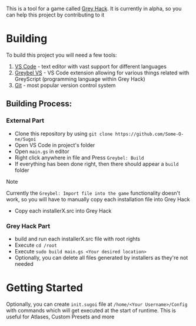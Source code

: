 
This is a tool for a game called [Grey Hack](https://store.steampowered.com/app/605230/Grey_Hack/).
It is currently in alpha, so you can help this project by contributing to it

# Building
To build this project you will need a few tools:
  1. [VS Code](https://code.visualstudio.com/) - text editor with vast support for different languages
  1. [Greybel VS](https://marketplace.visualstudio.com/items?itemName=ayecue.greybel-vs) - VS Code extension allowing for various things related with GreyScript (programming language within Grey Hack)
  1. [Git](https://git-scm.com/) - most popular version control system

## Building Process:
### External Part
- Clone this repository by using `git clone https://github.com/Some-O-ne/Sugoi`
- Open VS Code in project's folder
- Open `main.gs` in editor
- Right click anywhere in file and Press `Greybel: Build`
- If everything has been done right, then there should appear a `build` folder
> [!NOTE]
> Currently the `Greybel: Import file into the game` functionality doesn't work, so you will have to manually copy each installation file into Grey Hack
- Copy each installerX.src into Grey Hack
### Grey Hack Part
- build and run each installerX.src file with root rights
- Execute `cd /root`
- Execute `sudo build main.gs <Your desired location>`
- Optionally, you can delete all files generated by installers as they're not needed

# Getting Started
  Optionally, you can create `init.sugoi` file at `/home/<Your Username>/Config` with commands which will get executed at the start of runtime. This is useful for Atlases, Custom Presets and more
